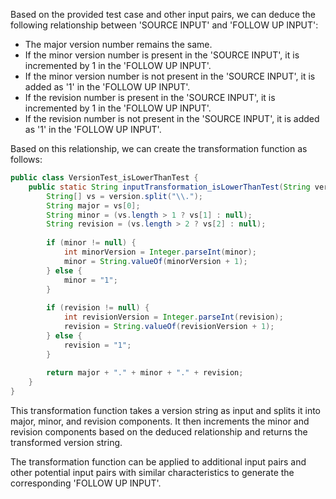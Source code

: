 Based on the provided test case and other input pairs, we can deduce the following relationship between 'SOURCE INPUT' and 'FOLLOW UP INPUT':

- The major version number remains the same.
- If the minor version number is present in the 'SOURCE INPUT', it is incremented by 1 in the 'FOLLOW UP INPUT'.
- If the minor version number is not present in the 'SOURCE INPUT', it is added as '1' in the 'FOLLOW UP INPUT'.
- If the revision number is present in the 'SOURCE INPUT', it is incremented by 1 in the 'FOLLOW UP INPUT'.
- If the revision number is not present in the 'SOURCE INPUT', it is added as '1' in the 'FOLLOW UP INPUT'.

Based on this relationship, we can create the transformation function as follows:

```java
public class VersionTest_isLowerThanTest {
    public static String inputTransformation_isLowerThanTest(String version)  {
        String[] vs = version.split("\\.");
        String major = vs[0];
        String minor = (vs.length > 1 ? vs[1] : null);
        String revision = (vs.length > 2 ? vs[2] : null);
        
        if (minor != null) {
            int minorVersion = Integer.parseInt(minor);
            minor = String.valueOf(minorVersion + 1);
        } else {
            minor = "1";
        }
        
        if (revision != null) {
            int revisionVersion = Integer.parseInt(revision);
            revision = String.valueOf(revisionVersion + 1);
        } else {
            revision = "1";
        }
        
        return major + "." + minor + "." + revision;
    }
}
```

This transformation function takes a version string as input and splits it into major, minor, and revision components. It then increments the minor and revision components based on the deduced relationship and returns the transformed version string.

The transformation function can be applied to additional input pairs and other potential input pairs with similar characteristics to generate the corresponding 'FOLLOW UP INPUT'.